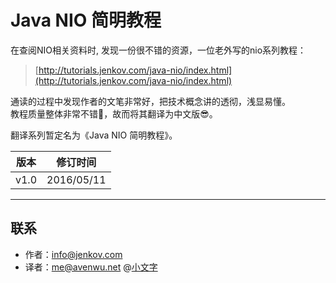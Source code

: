 # Java NIO 简明教程
在查阅NIO相关资料时, 发现一份很不错的资源，一位老外写的nio系列教程：
> [http://tutorials.jenkov.com/java-nio/index.html](http://tutorials.jenkov.com/java-nio/index.html)

通读的过程中发现作者的文笔非常好，把技术概念讲的透彻，浅显易懂。  
教程质量整体非常不错🎉，故而将其翻译为中文版😎。  

翻译系列暂定名为《Java NIO 简明教程》。


版本 | 修订时间
------------ | -------------
v1.0 | 2016/05/11

---
## 联系

* 作者：<info@jenkov.com>
* 译者：<me@avenwu.net> @[小文字](https://github.com/avenwu)

